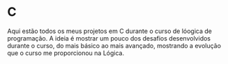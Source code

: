 # C
Aqui estão todos os meus projetos em C durante o curso de lóogica de programação. A ideia é mostrar um pouco dos desafios desenvolvidos durante o curso, do mais básico ao mais avançado, mostrando a evolução que o curso me proporcionou na Lógica.
